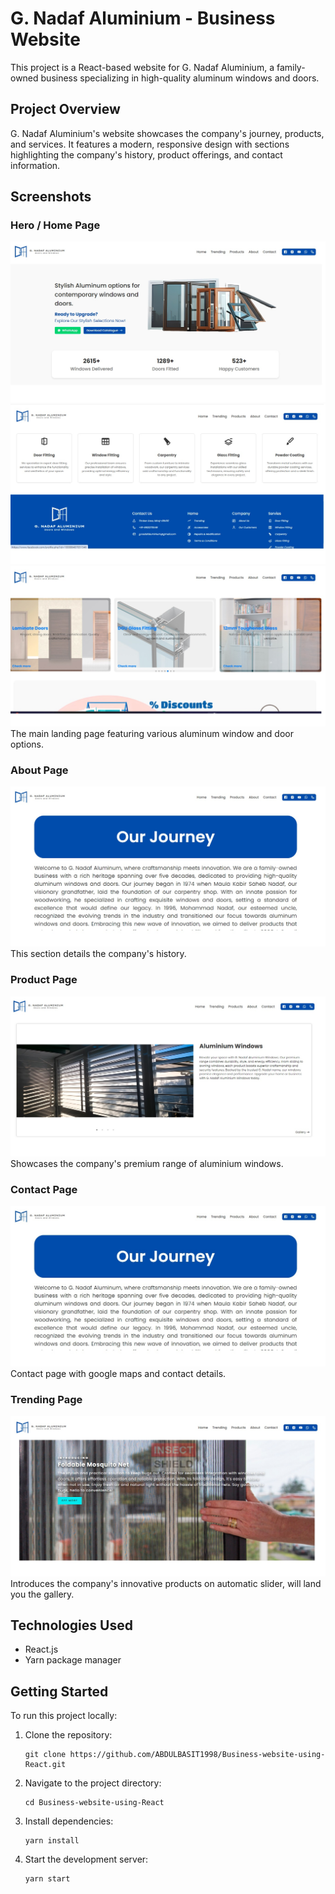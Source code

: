 # G. Nadaf Aluminium - Business Website

This project is a React-based website for G. Nadaf Aluminium, a family-owned business specializing in high-quality aluminum windows and doors.

## Project Overview

G. Nadaf Aluminium's website showcases the company's journey, products, and services. It features a modern, responsive design with sections highlighting the company's history, product offerings, and contact information.

## Screenshots

### Hero / Home Page
![Home Page](./screenshots/Home.jpg)
![Footer](./screenshots/footer.jpg)
![Slider](./screenshots/slider.jpg)
The main landing page featuring various aluminum window and door options.

### About Page
![Our Journey](./screenshots/about.jpg)
This section details the company's history.
### Product Page
![Product Page](./screenshots/products.jpg)
Showcases the company's premium range of aluminium windows.

### Contact Page
![Contact page](./screenshots/contact.jpg)
Contact page with google maps and contact details.


### Trending Page
![Foldable Mosquito Net](./screenshots/Trending.jpg)
Introduces the company's innovative products on automatic slider, will land you the gallery.



## Technologies Used

- React.js
- Yarn package manager

## Getting Started

To run this project locally:

1. Clone the repository:
   ```
   git clone https://github.com/ABDULBASIT1998/Business-website-using-React.git
   ```
2. Navigate to the project directory:
   ```
   cd Business-website-using-React
   ```
3. Install dependencies:
   ```
   yarn install
   ```
4. Start the development server:
   ```
   yarn start
   ```


